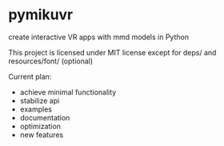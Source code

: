 # pymikuvr

create interactive VR apps with mmd models in Python

This project is licensed under MIT license except for deps/ and resources/font/ (optional)

Current plan:
- achieve minimal functionality
- stabilize api
- examples
- documentation
- optimization
- new features
